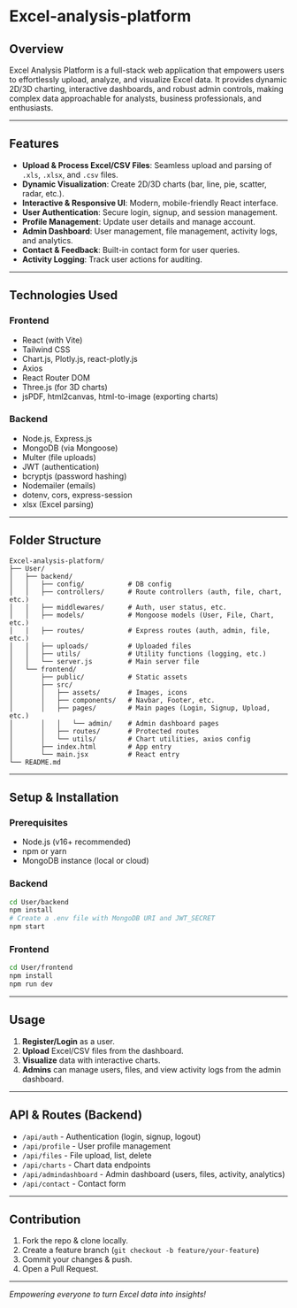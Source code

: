 # Excel-analysis-platform

## Overview
Excel Analysis Platform is a full-stack web application that empowers users to effortlessly upload, analyze, and visualize Excel data. It provides dynamic 2D/3D charting, interactive dashboards, and robust admin controls, making complex data approachable for analysts, business professionals, and enthusiasts.

---

## Features
- **Upload & Process Excel/CSV Files**: Seamless upload and parsing of `.xls`, `.xlsx`, and `.csv` files.
- **Dynamic Visualization**: Create 2D/3D charts (bar, line, pie, scatter, radar, etc.).
- **Interactive & Responsive UI**: Modern, mobile-friendly React interface.
- **User Authentication**: Secure login, signup, and session management.
- **Profile Management**: Update user details and manage account.
- **Admin Dashboard**: User management, file management, activity logs, and analytics.
- **Contact & Feedback**: Built-in contact form for user queries.
- **Activity Logging**: Track user actions for auditing.

---

## Technologies Used
### Frontend
- React (with Vite)
- Tailwind CSS
- Chart.js, Plotly.js, react-plotly.js
- Axios
- React Router DOM
- Three.js (for 3D charts)
- jsPDF, html2canvas, html-to-image (exporting charts)

### Backend
- Node.js, Express.js
- MongoDB (via Mongoose)
- Multer (file uploads)
- JWT (authentication)
- bcryptjs (password hashing)
- Nodemailer (emails)
- dotenv, cors, express-session
- xlsx (Excel parsing)

---

## Folder Structure
```
Excel-analysis-platform/
├── User/
│   ├── backend/
│   │   ├── config/           # DB config
│   │   ├── controllers/      # Route controllers (auth, file, chart, etc.)
│   │   ├── middlewares/      # Auth, user status, etc.
│   │   ├── models/           # Mongoose models (User, File, Chart, etc.)
│   │   ├── routes/           # Express routes (auth, admin, file, etc.)
│   │   ├── uploads/          # Uploaded files
│   │   ├── utils/            # Utility functions (logging, etc.)
│   │   └── server.js         # Main server file
│   └── frontend/
│       ├── public/           # Static assets
│       ├── src/
│       │   ├── assets/       # Images, icons
│       │   ├── components/   # Navbar, Footer, etc.
│       │   ├── pages/        # Main pages (Login, Signup, Upload, etc.)
│       │   │   └── admin/    # Admin dashboard pages
│       │   ├── routes/       # Protected routes
│       │   └── utils/        # Chart utilities, axios config
│       ├── index.html        # App entry
│       └── main.jsx          # React entry
└── README.md
```

---

## Setup & Installation

### Prerequisites
- Node.js (v16+ recommended)
- npm or yarn
- MongoDB instance (local or cloud)

### Backend
```bash
cd User/backend
npm install
# Create a .env file with MongoDB URI and JWT_SECRET
npm start
```

### Frontend
```bash
cd User/frontend
npm install
npm run dev
```

---

## Usage
1. **Register/Login** as a user.
2. **Upload** Excel/CSV files from the dashboard.
3. **Visualize** data with interactive charts.
4. **Admins** can manage users, files, and view activity logs from the admin dashboard.

---

## API & Routes (Backend)
- `/api/auth` - Authentication (login, signup, logout)
- `/api/profile` - User profile management
- `/api/files` - File upload, list, delete
- `/api/charts` - Chart data endpoints
- `/api/admindashboard` - Admin dashboard (users, files, activity, analytics)
- `/api/contact` - Contact form

---

## Contribution
1. Fork the repo & clone locally.
2. Create a feature branch (`git checkout -b feature/your-feature`)
3. Commit your changes & push.
4. Open a Pull Request.

---

*Empowering everyone to turn Excel data into insights!*
